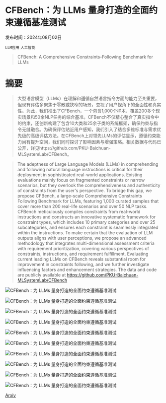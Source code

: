 # CFBench：为 LLMs 量身打造的全面约束遵循基准测试

发布时间：2024年08月02日

`LLM应用` `人工智能`

> CFBench: A Comprehensive Constraints-Following Benchmark for LLMs

# 摘要

> 大型语言模型（LLMs）在理解和遵循自然语言指令方面的能力至关重要，但现有评估多聚焦于零散或狭窄的场景，忽视了用户视角下的全面性和真实性。为此，我们推出了CFBench，一个包含1,000个样本、覆盖200多个现实场景和50余NLP任务的综合基准。CFBench不仅精心整合了真实指令中的约束，还创新构建了包含10大类和25余子类的系统框架，确保约束与指令无缝融合。为确保评估贴近用户感知，我们引入了结合多维标准与需求优先级的高级评估方法。在CFBench上对领先LLMs的评估显示，遵循约束能力尚有提升空间，我们同时探讨了影响因素与增强策略。相关数据与代码已公开，详见https://github.com/PKU-Baichuan-MLSystemLab/CFBench。

> The adeptness of Large Language Models (LLMs) in comprehending and following natural language instructions is critical for their deployment in sophisticated real-world applications. Existing evaluations mainly focus on fragmented constraints or narrow scenarios, but they overlook the comprehensiveness and authenticity of constraints from the user's perspective. To bridge this gap, we propose CFBench, a large-scale Comprehensive Constraints Following Benchmark for LLMs, featuring 1,000 curated samples that cover more than 200 real-life scenarios and over 50 NLP tasks. CFBench meticulously compiles constraints from real-world instructions and constructs an innovative systematic framework for constraint types, which includes 10 primary categories and over 25 subcategories, and ensures each constraint is seamlessly integrated within the instructions. To make certain that the evaluation of LLM outputs aligns with user perceptions, we propose an advanced methodology that integrates multi-dimensional assessment criteria with requirement prioritization, covering various perspectives of constraints, instructions, and requirement fulfillment. Evaluating current leading LLMs on CFBench reveals substantial room for improvement in constraints following, and we further investigate influencing factors and enhancement strategies. The data and code are publicly available at https://github.com/PKU-Baichuan-MLSystemLab/CFBench

![CFBench：为 LLMs 量身打造的全面约束遵循基准测试](../../../paper_images/2408.01122/x1.png)

![CFBench：为 LLMs 量身打造的全面约束遵循基准测试](../../../paper_images/2408.01122/x2.png)

![CFBench：为 LLMs 量身打造的全面约束遵循基准测试](../../../paper_images/2408.01122/x3.png)

![CFBench：为 LLMs 量身打造的全面约束遵循基准测试](../../../paper_images/2408.01122/x4.png)

![CFBench：为 LLMs 量身打造的全面约束遵循基准测试](../../../paper_images/2408.01122/x5.png)

![CFBench：为 LLMs 量身打造的全面约束遵循基准测试](../../../paper_images/2408.01122/x6.png)

![CFBench：为 LLMs 量身打造的全面约束遵循基准测试](../../../paper_images/2408.01122/x7.png)

![CFBench：为 LLMs 量身打造的全面约束遵循基准测试](../../../paper_images/2408.01122/x8.png)

![CFBench：为 LLMs 量身打造的全面约束遵循基准测试](../../../paper_images/2408.01122/x9.png)

![CFBench：为 LLMs 量身打造的全面约束遵循基准测试](../../../paper_images/2408.01122/x10.png)

[Arxiv](https://arxiv.org/abs/2408.01122)